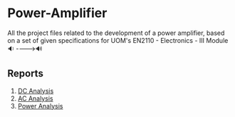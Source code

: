 # Power-Amplifier
All the project files related to the development of a power amplifier, based on a set of given specifications for UOM's EN2110 - Electronics - III Module 🔉 ---->🔊

## Reports

1. [DC Analysis](https://nbviewer.jupyter.org/github/bimalka98/Power-Amplifier/blob/main/DC%20Analysis/Report/A01_180631J.pdf)
2. [AC Analysis](https://nbviewer.jupyter.org/github/bimalka98/Power-Amplifier/blob/main/AC%20Analysis/Report/A02_180631J.pdf)
3. [Power Analysis](https://nbviewer.jupyter.org/github/bimalka98/Power-Amplifier/blob/main/Power%20Analysis/Report/A03_180631J.pdf)
